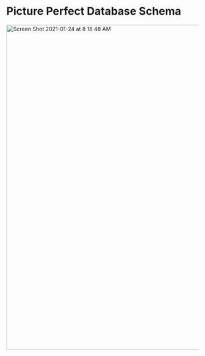 # Picture Perfect Database Schema

<img width="851" alt="Screen Shot 2021-01-24 at 8 18 48 AM" src="https://user-images.githubusercontent.com/55333197/105633212-e2142b80-5e1c-11eb-8de4-0e3ab4b319a5.png">
